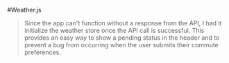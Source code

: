 #Weather.js
>Since the app can't function without a response from the API, I had it initialize
the weather store once the API call is successful. This provides an easy way to show
a pending status in the header and to prevent a bug from occurring when the user submits
their commute preferences.

#
